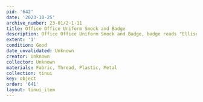 ```yaml
---
pid: '642'
date: '2023-10-25'
archive_number: 23-01/2-1-11
title: Office Office Uniform Smock and Badge
description: Office Office Uniform Smock and Badge, badge reads "Ellise Sharp"
extent: '1'
condition: Good
date_unvalidated: Unknown
creator: Unknown
collector: Unknown
materials: Fabric, Thread, Plastic, Metal
collection: tinui
key: object
order: '641'
layout: tinui_item
---
```

